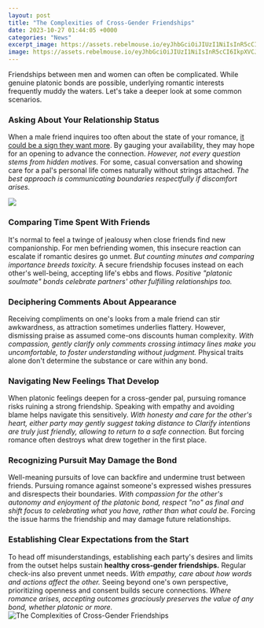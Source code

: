 ```yaml
---
layout: post
title: "The Complexities of Cross-Gender Friendships"
date: 2023-10-27 01:44:05 +0000
categories: "News"
excerpt_image: https://assets.rebelmouse.io/eyJhbGciOiJIUzI1NiIsInR5cCI6IkpXVCJ9.eyJpbWFnZSI6Imh0dHBzOi8vbWVkaWEucmJsLm1zL2ltYWdlP3U9JTJGZmlsZXMlMkYyMDE2JTJGMDQlMkYxNyUyRjYzNTk2NTIyOTY2MDAxMzc5NS0xNzQ0MDg3NzM2XzM4JTI1MjBDcm9zcyUyNTIwTWF4LmpwZyZobz1odHRwcyUzQSUyRiUyRmF6NjE2NTc4LnZvLm1zZWNuZC5uZXQmcz0xMDUmaD0xN2NjNDk2Njc5ODMxNjU4Mzk2NzgyN2MzMDk0ZWVlOTRiZTFlMGM1MTk1YzdlZTAwMzlhYzM1ZjY1M2IyYzU4JnNpemU9OTgweCZjPTM5ODIwMzYxNTMiLCJleHBpcmVzX2F0IjoxNzMzNTc1ODk5fQ.T6TUlACgcJRvhgIZbEcM2jvyuxm801aULeQMwFQyG9U/img.jpg?width=1200&amp;height=628
image: https://assets.rebelmouse.io/eyJhbGciOiJIUzI1NiIsInR5cCI6IkpXVCJ9.eyJpbWFnZSI6Imh0dHBzOi8vbWVkaWEucmJsLm1zL2ltYWdlP3U9JTJGZmlsZXMlMkYyMDE2JTJGMDQlMkYxNyUyRjYzNTk2NTIyOTY2MDAxMzc5NS0xNzQ0MDg3NzM2XzM4JTI1MjBDcm9zcyUyNTIwTWF4LmpwZyZobz1odHRwcyUzQSUyRiUyRmF6NjE2NTc4LnZvLm1zZWNuZC5uZXQmcz0xMDUmaD0xN2NjNDk2Njc5ODMxNjU4Mzk2NzgyN2MzMDk0ZWVlOTRiZTFlMGM1MTk1YzdlZTAwMzlhYzM1ZjY1M2IyYzU4JnNpemU9OTgweCZjPTM5ODIwMzYxNTMiLCJleHBpcmVzX2F0IjoxNzMzNTc1ODk5fQ.T6TUlACgcJRvhgIZbEcM2jvyuxm801aULeQMwFQyG9U/img.jpg?width=1200&amp;height=628
---
```


Friendships between men and women can often be complicated. While genuine platonic bonds are possible, underlying romantic interests frequently muddy the waters. Let's take a deeper look at some common scenarios.
### Asking About Your Relationship Status 
When a male friend inquires too often about the state of your romance, [it could be a sign they want more](https://yt.io.vn/collection/albee). By gauging your availability, they may hope for an opening to advance the connection. *However, not every question stems from hidden motives.* For some, casual conversation and showing care for a pal's personal life comes naturally without strings attached. *The best approach is communicating boundaries respectfully if discomfort arises.* 

![](https://image1.slideserve.com/2221584/cross-sex-friendship-benefits-l.jpg)
### Comparing Time Spent With Friends 
It's normal to feel a twinge of jealousy when close friends find new companionship. For men befriending women, this insecure reaction can escalate if romantic desires go unmet. *But counting minutes and comparing importance breeds toxicity.* A secure friendship focuses instead on each other's well-being, accepting life's ebbs and flows. *Positive "platonic soulmate" bonds celebrate partners' other fulfilling relationships too.*
### Deciphering Comments About Appearance
Receiving compliments on one's looks from a male friend can stir awkwardness, as attraction sometimes underlies flattery. However, dismissing praise as assumed come-ons discounts human complexity. *With compassion, gently clarify only comments crossing intimacy lines make you uncomfortable, to foster understanding without judgment.* Physical traits alone don't determine the substance or care within any bond.
### Navigating New Feelings That Develop
When platonic feelings deepen for a cross-gender pal, pursuing romance risks ruining a strong friendship. Speaking with empathy and avoiding blame helps navigate this sensitively. *With honesty and care for the other's heart, either party may gently suggest taking distance to Clarify intentions are truly just friendly, allowing  to return to a safe connection.* But forcing romance often destroys what drew  together in the first place.
### Recognizing Pursuit May Damage the Bond
Well-meaning pursuits of love can backfire and undermine trust between friends. Pursuing romance against someone's expressed wishes pressures and disrespects their boundaries. *With compassion for the other's autonomy and enjoyment of the platonic bond, respect "no" as final and shift focus to celebrating what you have, rather than what could be.* Forcing the issue harms the friendship and may damage future relationships.  
### Establishing Clear Expectations from the Start 
To head off misunderstandings, establishing each party's desires and limits from the outset helps sustain **healthy cross-gender friendships.** Regular check-ins also prevent unmet needs. *With empathy, care about how words and actions affect the other.* Seeing beyond one's own perspective, prioritizing openness and consent builds secure connections. *Where romance arises, accepting outcomes graciously preserves the value of any bond, whether platonic or more.* 
![The Complexities of Cross-Gender Friendships](https://assets.rebelmouse.io/eyJhbGciOiJIUzI1NiIsInR5cCI6IkpXVCJ9.eyJpbWFnZSI6Imh0dHBzOi8vbWVkaWEucmJsLm1zL2ltYWdlP3U9JTJGZmlsZXMlMkYyMDE2JTJGMDQlMkYxNyUyRjYzNTk2NTIyOTY2MDAxMzc5NS0xNzQ0MDg3NzM2XzM4JTI1MjBDcm9zcyUyNTIwTWF4LmpwZyZobz1odHRwcyUzQSUyRiUyRmF6NjE2NTc4LnZvLm1zZWNuZC5uZXQmcz0xMDUmaD0xN2NjNDk2Njc5ODMxNjU4Mzk2NzgyN2MzMDk0ZWVlOTRiZTFlMGM1MTk1YzdlZTAwMzlhYzM1ZjY1M2IyYzU4JnNpemU9OTgweCZjPTM5ODIwMzYxNTMiLCJleHBpcmVzX2F0IjoxNzMzNTc1ODk5fQ.T6TUlACgcJRvhgIZbEcM2jvyuxm801aULeQMwFQyG9U/img.jpg?width=1200&amp;height=628)
